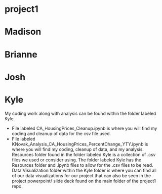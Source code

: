 # project1

# Madison


# Brianne


# Josh


# Kyle
My coding work along with analysis can be found within the folder labeled Kyle.
 - File labeled CA_HousingPrices_Cleanup.ipynb is where you will find my coding and cleanup of data for the csv file used.
 - File labeled KNovak_Analysis_CA_HousingPrices_PercentChange_YTY.ipynb is where you will find my coding, cleanup of data, and my analysis.
Resources folder found in the folder labeled Kyle is a collection of .csv files we used or consider using. The folder labeled Kyle has the Resources folder and .ipynb files to allow for the .csv files to be read.
Data Visualization folder within the Kyle folder is where you can find all of our data visualizations for our project that can also be seen in the project powerpoint/ slide deck found on the main folder of the project1 repo.
